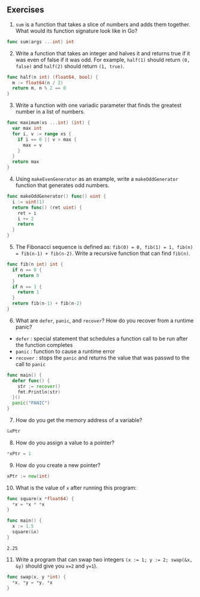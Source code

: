 ## Exercises

1. `sum` is a function that takes a slice of numbers and adds them together. What would its function signature look like in Go?

```go
func sum(args ...int) int
```

2. Write a function that takes an integer and halves it and returns true if it was even of false if it was odd. For example, `half(1)` should return `(0, false)` and `half(2)` should return `(1, true)`.

```go
func half(n int) (float64, bool) {
  m := float64(n / 2)
  return m, n % 2 == 0
}
```

3. Write a function with one variadic parameter that finds the greatest number in a list of numbers.

```go
func maximum(xs ...int) (int) {
  var max int
  for i, v := range xs {
    if i == 0 || v > max {
      max = v
    }
  }
  return max
}
```

4. Using `makeEvenGenerator` as an example, write a `makeOddGenerator` function that generates odd numbers.

```go
func makeOddGenerator() func() uint {
  i := uint(1)
  return func() (ret uint) {
    ret = i
    i += 2
    return
  }
}
```

5. The Fibonacci sequence is defined as: `fib(0) = 0, fib(1) = 1, fib(n) = fib(n-1) + fib(n-2)`. Write a recursive function that can find `fib(n)`.

```go
func fib(n int) int {
  if n == 0 {
    return 0
  }
  if n == 1 {
    return 1
  }
  return fib(n-1) + fib(n-2)
}
```

6. What are `defer`, `panic`, and `recover`? How do you recover from a runtime panic?

* `defer` : special statement that schedules a function call to be run after the function completes
* `panic` : function to cause a runtime error
* `recover` : stops the `panic` and returns the value that was passwd to the call to `panic`

```go
func main() {
  defer func() {
    str := recover()
    fmt.Println(str)
  }()
  panic("PANIC")
}
```

7. How do you get the memory address of a variable?
```go
&xPtr
```

8. How do you assign a value to a pointer?

```go
*xPtr = 1
```

9. How do you create a new pointer?

```go
xPtr := new(int)
```

10. What is the value of `x` after running this program:

```go
func square(x *float64) {
  *x = *x * *x
}

func main() {
  x := 1.5
  square(&x)
}
```

```
2.25
```

11. Write a program that can swap two integers `(x := 1; y := 2; swap(&x, &y)` should give you `x=2` and `y=1`).

```go
func swap(x, y *int) {
  *x, *y = *y, *x
}
```

